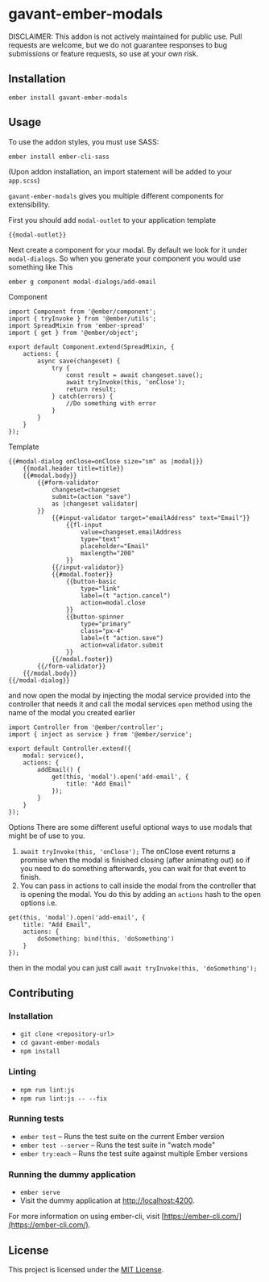 gavant-ember-modals
==============================================================================

DISCLAIMER: This addon is not actively maintained for public use. Pull requests are welcome, but we do not guarantee responses to bug submissions or feature requests, so use at your own risk.

Installation
------------------------------------------------------------------------------

```
ember install gavant-ember-modals
```


Usage
------------------------------------------------------------------------------
To use the addon styles, you must use SASS:
```
ember install ember-cli-sass
```

(Upon addon installation, an import statement will be added to your `app.scss`)

`gavant-ember-modals` gives you multiple different components for extensibility.

First you should add `modal-outlet` to your application template
```
{{modal-outlet}}
```

Next create a component for your modal. By default we look for it under `modal-dialogs`.
So when you generate your component you would use something like This
```
ember g component modal-dialogs/add-email
```

Component
```
import Component from '@ember/component';
import { tryInvoke } from '@ember/utils';
import SpreadMixin from 'ember-spread'
import { get } from '@ember/object';

export default Component.extend(SpreadMixin, {
    actions: {
        async save(changeset) {
            try {
                const result = await changeset.save();
                await tryInvoke(this, 'onClose');
                return result;
            } catch(errors) {
                //Do something with error
            }
        }
    }
});
```

Template
```
{{#modal-dialog onClose=onClose size="sm" as |modal|}}
    {{modal.header title=title}}
    {{#modal.body}}
        {{#form-validator
            changeset=changeset
            submit=(action "save")
            as |changeset validator|
        }}
            {{#input-validator target="emailAddress" text="Email"}}
                {{fl-input
                    value=changeset.emailAddress
                    type="text"
                    placeholder="Email"
                    maxlength="200"
                }}
            {{/input-validator}}
            {{#modal.footer}}
                {{button-basic
                    type="link"
                    label=(t "action.cancel")
                    action=modal.close
                }}
                {{button-spinner
                    type="primary"
                    class="px-4"
                    label=(t "action.save")
                    action=validator.submit
                }}
            {{/modal.footer}}
        {{/form-validator}}
    {{/modal.body}}
{{/modal-dialog}}
```

and now open the modal by injecting the modal service provided into the controller that needs it
and call the modal services `open` method using the name of the modal you created earlier

```
import Controller from '@ember/controller';
import { inject as service } from '@ember/service';

export default Controller.extend({
    modal: service(),
    actions: {
        addEmail() {
            get(this, 'modal').open('add-email', {
                title: "Add Email"
            });
        }
    }
});

```

Options
There are some different useful optional ways to use modals that might be of use to you.

1) `await tryInvoke(this, 'onClose');` 
The onClose event returns a promise when the modal is finished closing (after animating out) so if you need to do something afterwards, you can wait for that event to finish.
2) You can pass in actions to call inside the modal from the controller that is opening the modal. You do this by adding an `actions` hash to the open options i.e.
```
get(this, 'modal').open('add-email', {
    title: "Add Email",
    actions: {
        doSomething: bind(this, 'doSomething')
    }
});
```
then in the modal you can just call `await tryInvoke(this, 'doSomething');`


Contributing
------------------------------------------------------------------------------

### Installation

* `git clone <repository-url>`
* `cd gavant-ember-modals`
* `npm install`

### Linting

* `npm run lint:js`
* `npm run lint:js -- --fix`

### Running tests

* `ember test` – Runs the test suite on the current Ember version
* `ember test --server` – Runs the test suite in "watch mode"
* `ember try:each` – Runs the test suite against multiple Ember versions

### Running the dummy application

* `ember serve`
* Visit the dummy application at [http://localhost:4200](http://localhost:4200).

For more information on using ember-cli, visit [https://ember-cli.com/](https://ember-cli.com/).

License
------------------------------------------------------------------------------

This project is licensed under the [MIT License](LICENSE.md).

